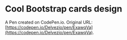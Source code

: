 # Cool Bootstrap cards design

A Pen created on CodePen.io. Original URL: [https://codepen.io/Delvezio/pen/ExawqVa](https://codepen.io/Delvezio/pen/ExawqVa).

